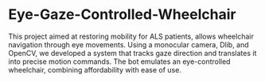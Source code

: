 # Eye-Gaze-Controlled-Wheelchair
This project aimed at restoring mobility for ALS patients, allows wheelchair navigation through eye movements. Using a monocular camera, Dlib, and OpenCV, we developed a system that tracks gaze direction and translates it into precise motion commands. The bot emulates an eye-controlled wheelchair, combining affordability with ease of use.
